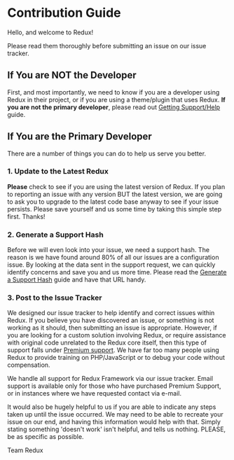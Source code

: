 # Contribution Guide

Hello, and welcome to Redux!

Please read them thoroughly before submitting an issue on our issue tracker.

## If You are NOT the Developer

First, and most importantly, we need to know if you are a developer using Redux in their project, or if you are using a 
theme/plugin that uses Redux. **If you are not the primary developer**, please read out [Getting Support/Help](guides/basics/support-defined.md) guide.

## If You are the Primary Developer 

There are a number of things you can do to help us serve you better.

### 1. Update to the Latest Redux

**Please** check to see if you are using the latest version of Redux. If you plan to reporting an issue with any version BUT 
the latest version, we are going to ask you to upgrade to the latest code base anyway to see if your issue persists. 
Please save yourself and us some time by taking this simple step first. Thanks!

### 2. Generate a Support Hash

Before we will even look into your issue, we need a support hash. The reason is we have found around 80% of all our issues
are a configuration issue. By looking at the data sent in the support request, we can quickly identify concerns and save
you and us more time. Please read the [Generate a Support Hash](guides/basics/generating-a-support-hash.md) guide and 
have that URL handy.

### 3. Post to the Issue Tracker

We designed our issue tracker to help identify and correct issues within Redux. If you believe you have 
discovered an issue, or something is not working as it should, then submitting an issue is appropriate. However, if you 
are looking for a custom solution involving Redux, or require assistance with original code unrelated to the Redux core 
itself, then this type of support falls under [Premium support](https://redux.io/extensions/premium-support/). We have 
far too many people using Redux to provide training on PHP/JavaScript or to debug your code without compensation.

We handle all support for Redux Framework via our issue tracker. Email support is available only for those who have 
purchased Premium Support, or in instances where we have requested contact via e-mail.

It would also be hugely helpful to us if you are able to indicate any steps taken up until the issue occurred. We may 
need to be able to recreate your issue on our end, and having this information would help with that. Simply stating 
something 'doesn't work' isn't helpful, and tells us nothing. PLEASE, be as specific as possible.

Team Redux